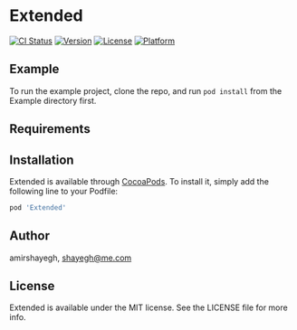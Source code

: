 # Extended

[![CI Status](https://img.shields.io/travis/amirshayegh/Extended.svg?style=flat)](https://travis-ci.org/amirshayegh/Extended)
[![Version](https://img.shields.io/cocoapods/v/Extended.svg?style=flat)](https://cocoapods.org/pods/Extended)
[![License](https://img.shields.io/cocoapods/l/Extended.svg?style=flat)](https://cocoapods.org/pods/Extended)
[![Platform](https://img.shields.io/cocoapods/p/Extended.svg?style=flat)](https://cocoapods.org/pods/Extended)

## Example

To run the example project, clone the repo, and run `pod install` from the Example directory first.

## Requirements

## Installation

Extended is available through [CocoaPods](https://cocoapods.org). To install
it, simply add the following line to your Podfile:

```ruby
pod 'Extended'
```

## Author

amirshayegh, shayegh@me.com

## License

Extended is available under the MIT license. See the LICENSE file for more info.
